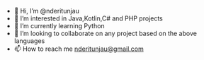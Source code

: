 - 👋 Hi, I’m @nderitunjau
- 👀 I’m interested in Java,Kotlin,C# and PHP projects
- 🌱 I’m currently learning Python
- 💞️ I’m looking to collaborate on any project based on the above languages
- 📫 How to reach me nderitunjau@gmail.com

<!---
nderitunjau/nderitunjau is a ✨ special ✨ repository because its `README.md` (this file) appears on your GitHub profile.
You can click the Preview link to take a look at your changes.
--->
